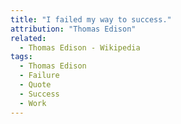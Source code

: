 ```yaml
---
title: "I failed my way to success."
attribution: "Thomas Edison"
related:
  - Thomas Edison - Wikipedia
tags:
  - Thomas Edison
  - Failure
  - Quote
  - Success
  - Work
---
```

